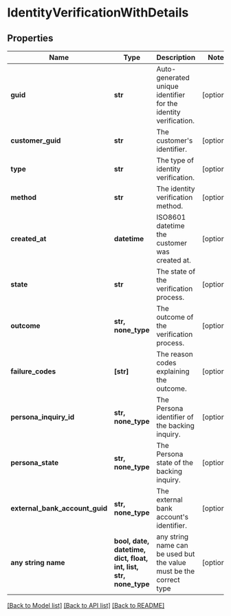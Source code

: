 # IdentityVerificationWithDetails


## Properties
Name | Type | Description | Notes
------------ | ------------- | ------------- | -------------
**guid** | **str** | Auto-generated unique identifier for the identity verification. | [optional] 
**customer_guid** | **str** | The customer&#39;s identifier. | [optional] 
**type** | **str** | The type of identity verification. | [optional] 
**method** | **str** | The identity verification method. | [optional] 
**created_at** | **datetime** | ISO8601 datetime the customer was created at. | [optional] 
**state** | **str** | The state of the verification process. | [optional] 
**outcome** | **str, none_type** | The outcome of the verification process. | [optional] 
**failure_codes** | **[str]** | The reason codes explaining the outcome. | [optional] 
**persona_inquiry_id** | **str, none_type** | The Persona identifier of the backing inquiry. | [optional] 
**persona_state** | **str, none_type** | The Persona state of the backing inquiry. | [optional] 
**external_bank_account_guid** | **str, none_type** | The external bank account&#39;s identifier. | [optional] 
**any string name** | **bool, date, datetime, dict, float, int, list, str, none_type** | any string name can be used but the value must be the correct type | [optional]

[[Back to Model list]](../README.md#documentation-for-models) [[Back to API list]](../README.md#documentation-for-api-endpoints) [[Back to README]](../README.md)


